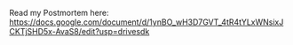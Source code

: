 Read my Postmortem here: https://docs.google.com/document/d/1ynBO_wH3D7GVT_4tR4tYLxWNsixJCKTjSHD5x-AvaS8/edit?usp=drivesdk
